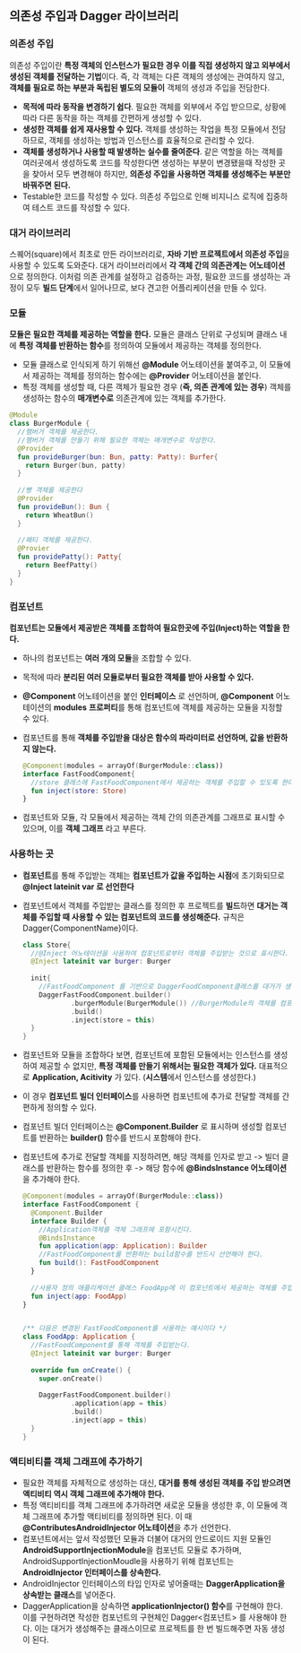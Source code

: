 ## 의존성 주입과 Dagger 라이브러리

### 의존성 주입

의존성 주입이란 **특정 객체의 인스턴스가 필요한 경우 이를 직접 생성하지 않고 외부에서 생성된 객체를 전달하는 기법**이다. 즉, 각 객체는 다른 객체의 생성에는 관여하지 않고, **객체를 필요로 하는 부분과 독립된 별도의 모듈이** 객체의 생성과 주입을 전담한다.

- **목적에 따라 동작을 변경하기 쉽다**. 필요한 객체를 외부에서 주입 받으므로, 상황에 따라 다른 동작을 하는 객체를 간편하게 생성할 수 있다.
- **생성한 객체를 쉽게 재사용할 수 있다.** 객체를 생성하는 작업을 특정 모듈에서 전담하므로, 객체를 생성하는 방법과 인스턴스를 효율적으로 관리할 수 있다.
- **객체를 생성하거나 사용할 때 발생하는 실수를 줄여준다**. 같은 역할을 하는 객체를 여러곳에서 생성하도록 코드를 작성한다면 생성하는 부분이 변경됐을때 작성한 곳을 찾아서 모두 변경해야 하지만, **의존성 주입을 사용하면 객체를 생성해주는 부분만 바꿔주면 된다.**
- Testable한 코드를 작성할 수 있다. 의존성 주입으로 인해 비지니스 로직에 집중하여 테스트 코드를 작성할 수 있다.



### 대거 라이브러리

스퀘어(square)에서 최초로 만든 라이브러리로, **자바 기반 프로젝트에서 의존성 주입**을 사용할 수 있도록 도와준다. 대거 라이브러리에서 **각 객체 간의 의존관계는** **어노테이션**으로 정의한다. 이처럼 의존 관계를 설정하고 검증하는 과정, 필요한 코드를 생성하는 과정이 모두 **빌드 단계**에서 일어나므로, 보다 견고한 어플리케이션을 만들 수 있다.

### 모듈

**모듈은 필요한 객체를 제공하는 역할을 한다.** 모듈은 클래스 단위로 구성되며 클래스 내에 **특정 객체를 반환하는 함수**를 정의하여 모듈에서 제공하는 객체를 정의한다.

- 모듈 클래스로 인식되게 하기 위해선 **@Module** 어노테이션을 붙여주고, 이 모듈에서 제공하는 객체를 정의하는 함수에는 **@Provider** 어노테이션을 붙인다. 
- 특정 객체를 생성할 때, 다른 객체가 필요한 경우 (**즉, 의존 관계에 있는 경우**) 객체를 생성하는 함수의 **매개변수로** 의존관계에 있는 객체를 추가한다. 

```kotlin
@Module
class BurgerModule {
  //햄버거 객체를 제공한다.
  //햄버거 객체를 만들기 위해 필요한 객체는 매개변수로 작성한다.
  @Provider
  fun provideBurger(bun: Bun, patty: Patty): Burfer{
    return Burger(bun, patty)
  }
  
  //빵 객체를 제공한다
  @Provider
  fun provideBun(): Bun {
    return WheatBun()
  }
  
  //패티 객체를 제공한다.
  @Provier
  fun providePatty(): Patty{
    return BeefPatty()
  }
}
```



### 컴포넌트 

**컴포넌트는 모듈에서 제공받은 객체를 조합하여 필요한곳에 주입(Inject)하는 역할을 한다.**

- 하나의 컴포넌트는 **여러 개의 모듈**을 조합할 수 있다.

- 목적에 따라 **분리된 여러 모듈로부터 필요한 객체를 받아 사용할 수 있다.**

- **@Component** 어노테이션을 붙인 **인터페이스** 로 선언하며, **@Component** 어노테이션의 **modules** **프로퍼티**를 통해 컴포넌트에 객체를 제공하는 모듈을 지정할 수 있다.

- 컴포넌트를 통해 **객체를 주입받을 대상은 함수의 파라미터로 선언하며, 값을 반환하지 않는다.** 

	```kotlin
	@Component(modules = arrayOf(BurgerModule::class))
	interface FastFoodComponent{
	  //store 클래스에 FastFoodComponent에서 제공하는 객체를 주입할 수 있도록 한다.
	  fun inject(store: Store)
	}
	```

- 컴포넌트와 모듈, 각 모듈에서 제공하는 객체 간의 의존관계를 그래프로 표시할 수 있으며, 이를 **객체 그래프** 라고 부른다.



### 사용하는 곳

- **컴포넌트**를 통해 주입받는 객체는 **컴포넌트가 값을 주입하는 시점**에 초기화되므로 **@Inject lateinit var 로 선언한다**

- 컴포넌트에서 객체를 주입받는 클래스를 정의한 후 프로젝트를 **빌드**하면 **대거는 객체를 주입할 때 사용할 수 있는 컴포넌트의 코드를 생성해준다.** 규칙은 Dagger{ComponentName}이다.

	```kotlin
	class Store{
	  //@Inject 어노테이션을 사용하여 컴포넌트로부터 객체를 주입받는 것으로 표시한다.
	  @Inject lateinit var burger: Burger
	  
	  init{
	    //FastFoodComponent 를 기반으로 DaggerFoodComponent클래스를 대거가 생성한다.
	    DaggerFastFoodComponent.builder()
	    		.burgerModule(BurgerModule()) //BurgerModule의 객체를 컴포넌트에 전달한다.
	    		.build()
	    		.inject(store = this)
	  }
	}
	```

- 컴포넌트와 모듈을 조합하다 보면, 컴포넌트에 포함된 모듈에서는 인스턴스를 생성하여 제공할 수 없지만, **특정 객체를 만들기 위해서는 필요한 객체가 있다.** 대표적으로 **Application, Acitivity** 가 있다. (**시스템**에서 인스턴스를 생성한다.)

- 이 경우 **컴포넌트 빌더 인터페이스**를 사용하면 컴포넌트에 추가로 전달할 객체를 간편하게 정의할 수 있다.

- 컴포넌트 빌더 인터페이스는 **@Component.Builder** 로 표시하며 생성할 컴포넌트를 반환하는 **builder()** 함수를 반드시 포함해야 한다.

- 컴포넌트에 추가로 전달할 객체를 지정하려면, 해당 객체를 인자로 받고 -> 빌더 클래스를 반환하는 함수를 정의한 후 -> 해당 함수에 **@BindsInstance 어노테이션**을 추가해야 한다. 

	```kotlin
	@Component(modules = arrayOf(BurgerModule::class))
	interface FastFoodComponent {
	  @Component.Builder 
	  interface Builder {
	    //Application객체를 객체 그래프에 포함시킨다.
	    @BindsInstance
	    fun application(app: Application): Builder
	    //FastFoodComponent를 반환하는 build함수를 반드시 선언해야 한다.
	    fun build(): FastFoodComponent
	  }
	  
	  //사용자 정의 애플리케이션 클래스 FoodApp에 이 컴포넌트에서 제공하는 객체를 주입할 수 있도록 한다.
	  fun inject(app: FoodApp)
	}
	
	
	/** 다음은 변경된 FastFoodComponent를 사용하는 예시이다 */
	class FoodApp: Application {
	  //FastFoodComponent를 통해 객체를 주입받는다.
	  @Inject lateinit var burger: Burger
	  
	  override fun onCreate() {
	    super.onCreate()
	    
	    DaggerFastFoodComponent.builder()
	    		.application(app = this)
	    		.build()
	    		.inject(app = this)
	  }
	}
	```



### 액티비티를 객체 그래프에 추가하기

- 필요한 객체를 자체적으로 생성하는 대신, **대거를 통해 생성된 객체를 주입 받으려면 액티비티 역시 객체 그래프에 추가해야 한다.**
- 특정 액티비티를 객체 그래프에 추가하려면 새로운 모듈을 생성한 후, 이 모듈에 객체 그래프에 추가할 액티비티를 정의하면 된다. 이 때 **@ContributesAndroidInjector 어노테이션**을 추가 선언한다. 
- 컴포넌트에서는 앞서 작성했던 모듈과 더불어 대거의 안드로이드 지원 모듈인 **AndroidSupportInjectionModule**을 컴포넌트 모듈로 추가하며, AndroidSupportInjectionMoudle을 사용하기 위해 컴포넌트는 **AndroidInjector 인터페이스를 상속한다.** 
- AndroidInjector 인터페이스의 타입 인자로 넣어줄때는 **DaggerApplication을 상속받는 클래스**를 넣어준다.
- DaggerApplication을 상속하면 **applicationInjector() 함수**를 구현해야 한다. 이를 구현하려면 작성한 컴포넌트의 구현체인 Dagger<컴포넌트> 를 사용해야 한다. 이는 대거가 생성해주는 클래스이므로 프로젝트를 한 번 빌드해주면 자동 생성이 된다. 
